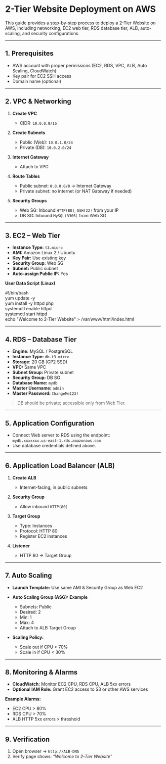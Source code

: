 # 2-Tier Website Deployment on AWS
This guide provides a step-by-step process to deploy a 2-Tier Website on AWS, including networking, EC2 web tier, RDS database tier, ALB, auto-scaling, and security configurations.

---

## 1. Prerequisites
- AWS account with proper permissions (EC2, RDS, VPC, ALB, Auto Scaling, CloudWatch)  
- Key pair for EC2 SSH access  
- Domain name (optional)  

---

## 2. VPC & Networking
1. **Create VPC**  
   - CIDR: `10.0.0.0/16`  

2. **Create Subnets**  
   - Public (Web): `10.0.1.0/24`  
   - Private (DB): `10.0.2.0/24`  

3. **Internet Gateway**  
   - Attach to VPC  

4. **Route Tables**  
   - Public subnet: `0.0.0.0/0` → Internet Gateway  
   - Private subnet: no internet (or NAT Gateway if needed)  

5. **Security Groups**  
   - Web SG: Inbound `HTTP(80)`, `SSH(22)` from your IP  
   - DB SG: Inbound `MySQL(3306)` from Web SG
     
---

## 3. EC2 – Web Tier

- **Instance Type:** `t3.micro` 
- **AMI:** Amazon Linux 2 / Ubuntu  
- **Key Pair:** Use existing key  
- **Security Group:** Web SG  
- **Subnet:** Public subnet  
- **Auto-assign Public IP:** Yes  

**User Data Script (Linux)**

  #!/bin/bash  
  yum update -y  
  yum install -y httpd php  
  systemctl enable httpd  
  systemctl start httpd  
  echo "<h>Welcome to 2-Tier Website</h>" > /var/www/html/index.html  

---

## 4. RDS – Database Tier
- **Engine:** MySQL / PostgreSQL  
- **Instance Type:** `db.t3.micro`  
- **Storage:** 20 GB (GP2 SSD)  
- **VPC:** Same VPC  
- **Subnet Group:** Private subnet  
- **Security Group:** DB SG  
- **Database Name:** `mydb`  
- **Master Username:** `admin`  
- **Master Password:** `ChangeMe123!`  

> DB should be private; accessible only from Web Tier.

---

## 5. Application Configuration
- Connect Web server to RDS using the endpoint:  
  `mydb.xxxxxxx.us-east-1.rds.amazonaws.com`  
- Use database credentials defined above.  

---

## 6. Application Load Balancer (ALB)

1. **Create ALB**  
   - Internet-facing, in public subnets  

2. **Security Group**  
   - Allow inbound `HTTP(80)`  

3. **Target Group**  
   - Type: Instances  
   - Protocol: HTTP 80  
   - Register EC2 instances  

4. **Listener**  
   - HTTP 80 → Target Group  

---

## 7. Auto Scaling
- **Launch Template:** Use same AMI & Security Group as Web EC2  

- **Auto Scaling Group (ASG):**
  **Example**
  - Subnets: Public  
  - Desired: 2  
  - Min: 1  
  - Max: 4  
  - Attach to ALB Target Group  

- **Scaling Policy:**  
  - Scale out if CPU > 70%  
  - Scale in if CPU < 30%  

---

## 8. Monitoring & Alarms
- **CloudWatch:** Monitor EC2 CPU, RDS CPU, ALB 5xx errors  
- **Optional IAM Role:** Grant EC2 access to S3 or other AWS services  

**Example Alarms:**  
- EC2 CPU > 80%  
- RDS CPU > 70%  
- ALB HTTP 5xx errors > threshold  

---

## 9. Verification
1. Open browser → `http://ALB-DNS`  
2. Verify page shows: *“Welcome to 2-Tier Website”*  
